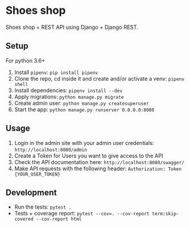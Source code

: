 # Shoes shop

Shoes shop + REST API using Django +  Django REST.

## Setup

For python 3.6+

1. Install `pipenv`: `pip install pipenv`
1. Clone the repo, cd inside it and create and/or activate a venv: `pipenv shell`
1. Install dependencies: `pipenv install --dev`
1. Apply migrations: `python manage.py migrate`
1. Create admin user: `python manage.py createsuperuser`
1. Start the app: `python manage.py runserver 0.0.0.0:8080`


## Usage

1. Login in the admin site with your admin user credentials: `http://localhost:8080/admin`
1. Create a Token for Users you want to give access to the API
1. Check the API documentation here: `http://localhost:8080/swagger/`
1. Make API requests with the following header: `Authorization: Token {YOUR_USER_TOKEN}`


## Development

- Run the tests: `pytest .`
- Tests + coverage report: `pytest --cov=. --cov-report term:skip-covered --cov-report html`
